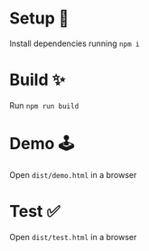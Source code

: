 # Setup 🤖
Install dependencies running `npm i`

# Build ✨
Run `npm run build`

# Demo 🕹
Open `dist/demo.html` in a browser

# Test ✅
Open `dist/test.html` in a browser